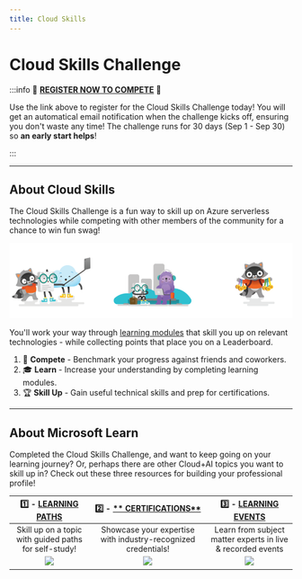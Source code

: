 ```yaml
---
title: Cloud Skills
---
```


# Cloud Skills Challenge

:::info 🚨 [**REGISTER NOW TO COMPETE**](https://docs.microsoft.com/en-us/learn/challenges?id=b950cd7a-d456-46ab-81ba-3bd1ad86dc1c&WT.mc_id=javascript-74010-ninarasi) 🚨

Use the link above to register for the Cloud Skills Challenge today! You will get an automatical email notification when the challenge kicks off, ensuring you don't waste any time! The challenge runs for 30 days (Sep 1 - Sep 30) so **an early start helps**!

:::

---

## About Cloud Skills

The Cloud Skills Challenge is a fun way to skill up on Azure serverless technologies while competing with other members of the community for a chance to win fun swag! 


![](./../../../static/img/banners/cloud-skills.png)

You'll work your way through [learning modules](https://learn.microsoft.com) that skill you up on relevant technologies - while collecting points that place you on a Leaderboard.

 1. 🎯 **Compete** - Benchmark your progress against friends and coworkers. 
 2. 🎓 **Learn** - Increase your understanding by completing learning modules. 
 3. 🏆 **Skill Up** - Gain useful technical skills and prep for certifications.

---

## About Microsoft Learn

Completed the Cloud Skills Challenge, and want to keep going on your learning journey?  Or, perhaps there are other Cloud+AI topics you want to skill up in? Check out these three resources for building your professional profile!

| 1️⃣ - [**LEARNING PATHS**](https://docs.microsoft.com/en-us/learn/browse/?WT.mc_id=javascript-74010-ninarasi) | 2️⃣ - [** CERTIFICATIONS**](https://docs.microsoft.com/en-us/learn/certifications/?WT.mc_id=javascript-74010-ninarasi)| 3️⃣ - [**LEARNING EVENTS**](https://docs.microsoft.com/en-us/events/?WT.mc_id=javascript-74010-ninarasi)|
|:---:|:---:|:---:|
| Skill up on a topic with guided paths for self-study!| Showcase your expertise with industry-recognized credentials!| Learn from subject matter experts in live & recorded events|
| <img src="https://docs.microsoft.com/en-us/learn/media/topics/cards/icon-card_learningpath_light.png" /> |  <img src="https://docs.microsoft.com/en-us/learn/media/topics/cards/icon-card_certification_light.png" />  | <img src="https://docs.microsoft.com/en-us/learn/media/topics/cards/icon-card_learnvideo_light.png" />  |

